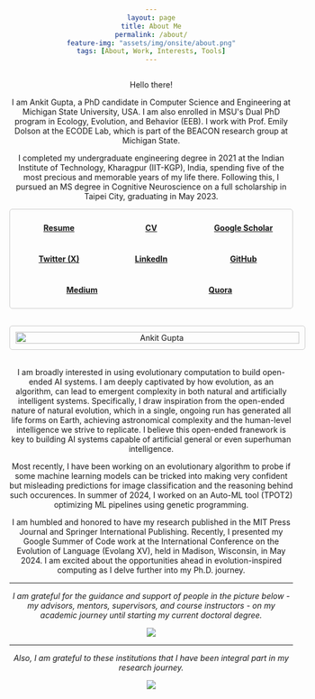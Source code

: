 ```yaml
---
layout: page
title: About Me
permalink: /about/
feature-img: "assets/img/onsite/about.png"
tags: [About, Work, Interests, Tools]
---
```


<head> 
        <style> 
            body { 
                text-align:center; 
            }
        </style> 

</head> 
<!-- Begin side-by-side layout with image on the right -->
<div style="display: flex; flex-wrap: wrap; align-items: flex-start; gap: 20px;">
  <div style="flex: 1; min-width: 300px;">
    <p>Hello there!</p>
    <p>
      I am Ankit Gupta, a PhD candidate in Computer Science and Engineering at Michigan State University, USA. I am also enrolled in MSU's Dual PhD program in Ecology, Evolution, and Behavior (EEB). I work with Prof. Emily Dolson at the ECODE Lab, which is part of the BEACON research group at Michigan State.
    </p>
    <p>
      I completed my undergraduate engineering degree in 2021 at the Indian Institute of Technology, Kharagpur (IIT-KGP), India, spending five of the most precious and memorable years of my life there. Following this, I pursued an MS degree in Cognitive Neuroscience on a full scholarship in Taipei City, graduating in May 2023.
    <div style="border: 1px solid #ccc; padding: 10px; border-radius: 5px; margin-top: 10px; display: flex; flex-wrap: wrap; gap: 10px;">
      <p style="flex: 1; min-width: 150px;"><a href="https://drive.google.com/file/d/1EfiqiEd5rr7nJvMWb7F0zn7Pw-CNKclH/view" target="_blank"><b>Resume</b></a></p>
      <p style="flex: 1; min-width: 150px;"><a href="https://drive.google.com/file/d/1am4vLS0rRuE6yXU1o661U8A3MQw_BG9w/view" target="_blank"><b>CV</b></a></p>
      <p style="flex: 1; min-width: 150px;"><a href="https://scholar.google.com/citations?user=FTCbGjoAAAAJ&hl=en" target="_blank"><b>Google Scholar</b></a></p>
      <p style="flex: 1; min-width: 150px;"><a href="https://twitter.com/ankiitgupta7" target="_blank"><b>Twitter (X)</b></a></p>
      <p style="flex: 1; min-width: 150px;"><a href="https://www.linkedin.com/in/ankiitgupta7/" target="_blank"><b>LinkedIn</b></a></p>
      <p style="flex: 1; min-width: 150px;"><a href="https://github.com/ankiitgupta7" target="_blank"><b>GitHub</b></a></p>
      <p style="flex: 1; min-width: 150px;"><a href="https://medium.com/@ankiitgupta7" target="_blank"><b>Medium</b></a></p>
      <p style="flex: 1; min-width: 150px;"><a href="https://www.quora.com/profile/Ankit-Gupta-1695" target="_blank"><b>Quora</b></a></p>
    </div>

  </div>
  <div style="flex: 1; min-width: 300px;">
    <img src="https://ankiitgupta7.github.io/assets/img/mygallery/India%20Gate%20Picture.jpeg" alt="Ankit Gupta" style="width: 100%; height: auto; object-fit: contain; border: 1px solid #ccc; padding: 10px; border-radius: 5px; margin-top: 10px;">
  </div>
</div>

<br>

I am broadly interested in using evolutionary computation to build open-ended AI systems. I am deeply captivated by how evolution, as an algorithm, can lead to emergent complexity in both natural and artificially intelligent systems. Specifically, I draw inspiration from the open-ended nature of natural evolution, which in a single, ongoing run has generated all life forms on Earth, achieving astronomical complexity and the human-level intelligence we strive to replicate. I believe this open-ended franework is key to building AI systems capable of artificial general or even superhuman intelligence.

Most recently, I have been working on an evolutionary algorithm to probe if some machine learning models can be tricked into making very confident but misleading predictions for image classification and the reasoning behind such occurences. In summer of 2024, I worked on an Auto-ML tool (TPOT2) optimizing ML pipelines using genetic programming.

I am humbled and honored to have my research published in the MIT Press Journal and Springer International Publishing. Recently, I presented my Google Summer of Code work at the International Conference on the Evolution of Language (Evolang XV), held in Madison, Wisconsin, in May 2024. I am excited about the opportunities ahead in evolution-inspired computing as I delve further into my Ph.D. journey.

***

*I am grateful for the guidance and support of people in the picture below - my advisors, mentors, supervisors, and course instructors - on my academic journey until starting my current doctoral degree.*

![](https://ankiitgupta7.github.io/assets/img/onsite/mentors.png)

***

*Also, I am grateful to these institutions that I have been integral part in my research journey.*

![](https://ankiitgupta7.github.io/assets/img/onsite/affiliations2024.png)

